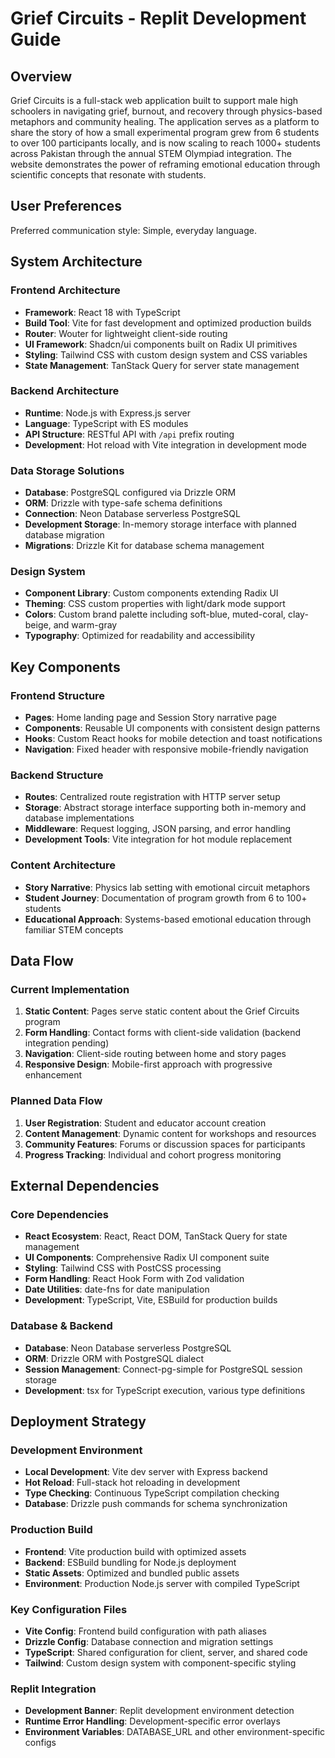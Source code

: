 # Grief Circuits - Replit Development Guide

## Overview

Grief Circuits is a full-stack web application built to support male high schoolers in navigating grief, burnout, and recovery through physics-based metaphors and community healing. The application serves as a platform to share the story of how a small experimental program grew from 6 students to over 100 participants locally, and is now scaling to reach 1000+ students across Pakistan through the annual STEM Olympiad integration. The website demonstrates the power of reframing emotional education through scientific concepts that resonate with students.

## User Preferences

Preferred communication style: Simple, everyday language.

## System Architecture

### Frontend Architecture
- **Framework**: React 18 with TypeScript
- **Build Tool**: Vite for fast development and optimized production builds
- **Router**: Wouter for lightweight client-side routing
- **UI Framework**: Shadcn/ui components built on Radix UI primitives
- **Styling**: Tailwind CSS with custom design system and CSS variables
- **State Management**: TanStack Query for server state management

### Backend Architecture
- **Runtime**: Node.js with Express.js server
- **Language**: TypeScript with ES modules
- **API Structure**: RESTful API with `/api` prefix routing
- **Development**: Hot reload with Vite integration in development mode

### Data Storage Solutions
- **Database**: PostgreSQL configured via Drizzle ORM
- **ORM**: Drizzle with type-safe schema definitions
- **Connection**: Neon Database serverless PostgreSQL
- **Development Storage**: In-memory storage interface with planned database migration
- **Migrations**: Drizzle Kit for database schema management

### Design System
- **Component Library**: Custom components extending Radix UI
- **Theming**: CSS custom properties with light/dark mode support
- **Colors**: Custom brand palette including soft-blue, muted-coral, clay-beige, and warm-gray
- **Typography**: Optimized for readability and accessibility

## Key Components

### Frontend Structure
- **Pages**: Home landing page and Session Story narrative page
- **Components**: Reusable UI components with consistent design patterns
- **Hooks**: Custom React hooks for mobile detection and toast notifications
- **Navigation**: Fixed header with responsive mobile-friendly navigation

### Backend Structure
- **Routes**: Centralized route registration with HTTP server setup
- **Storage**: Abstract storage interface supporting both in-memory and database implementations
- **Middleware**: Request logging, JSON parsing, and error handling
- **Development Tools**: Vite integration for hot module replacement

### Content Architecture
- **Story Narrative**: Physics lab setting with emotional circuit metaphors
- **Student Journey**: Documentation of program growth from 6 to 100+ students
- **Educational Approach**: Systems-based emotional education through familiar STEM concepts

## Data Flow

### Current Implementation
1. **Static Content**: Pages serve static content about the Grief Circuits program
2. **Form Handling**: Contact forms with client-side validation (backend integration pending)
3. **Navigation**: Client-side routing between home and story pages
4. **Responsive Design**: Mobile-first approach with progressive enhancement

### Planned Data Flow
1. **User Registration**: Student and educator account creation
2. **Content Management**: Dynamic content for workshops and resources
3. **Community Features**: Forums or discussion spaces for participants
4. **Progress Tracking**: Individual and cohort progress monitoring

## External Dependencies

### Core Dependencies
- **React Ecosystem**: React, React DOM, TanStack Query for state management
- **UI Components**: Comprehensive Radix UI component suite
- **Styling**: Tailwind CSS with PostCSS processing
- **Form Handling**: React Hook Form with Zod validation
- **Date Utilities**: date-fns for date manipulation
- **Development**: TypeScript, Vite, ESBuild for production builds

### Database & Backend
- **Database**: Neon Database serverless PostgreSQL
- **ORM**: Drizzle ORM with PostgreSQL dialect
- **Session Management**: Connect-pg-simple for PostgreSQL session storage
- **Development**: tsx for TypeScript execution, various type definitions

## Deployment Strategy

### Development Environment
- **Local Development**: Vite dev server with Express backend
- **Hot Reload**: Full-stack hot reloading in development
- **Type Checking**: Continuous TypeScript compilation checking
- **Database**: Drizzle push commands for schema synchronization

### Production Build
- **Frontend**: Vite production build with optimized assets
- **Backend**: ESBuild bundling for Node.js deployment
- **Static Assets**: Optimized and bundled public assets
- **Environment**: Production Node.js server with compiled TypeScript

### Key Configuration Files
- **Vite Config**: Frontend build configuration with path aliases
- **Drizzle Config**: Database connection and migration settings
- **TypeScript**: Shared configuration for client, server, and shared code
- **Tailwind**: Custom design system with component-specific styling

### Replit Integration
- **Development Banner**: Replit development environment detection
- **Runtime Error Handling**: Development-specific error overlays
- **Environment Variables**: DATABASE_URL and other environment-specific configs